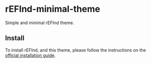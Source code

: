 # rEFInd-minimal-theme
Simple and minimal rEFInd theme.

## Install
To install rEFInd, and this theme, please follow the instructions on the [official installation guide](https://www.rodsbooks.com/refind/installing.html).
